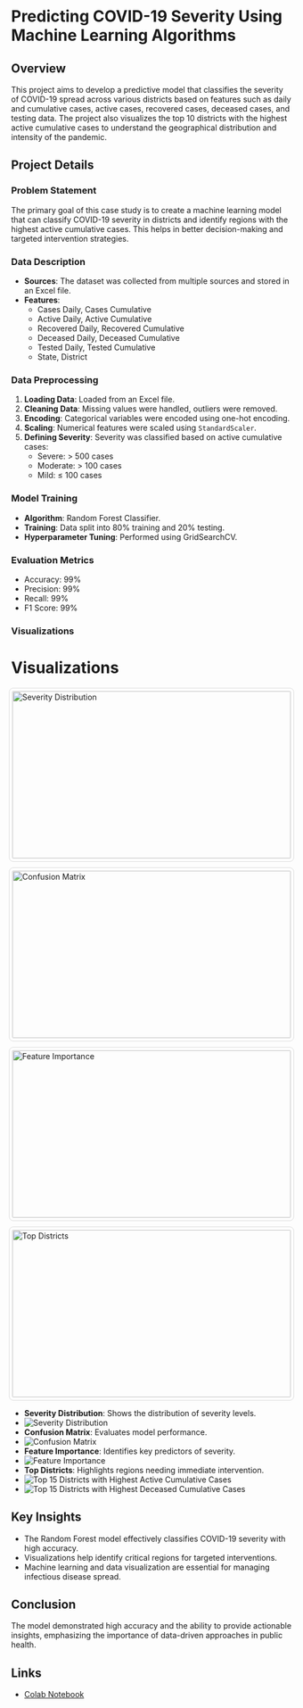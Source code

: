 # Predicting COVID-19 Severity Using Machine Learning Algorithms

## Overview

This project aims to develop a predictive model that classifies the severity of COVID-19 spread across various districts based on features such as daily and cumulative cases, active cases, recovered cases, deceased cases, and testing data. The project also visualizes the top 10 districts with the highest active cumulative cases to understand the geographical distribution and intensity of the pandemic.

## Project Details

### Problem Statement

The primary goal of this case study is to create a machine learning model that can classify COVID-19 severity in districts and identify regions with the highest active cumulative cases. This helps in better decision-making and targeted intervention strategies.

### Data Description

- **Sources**: The dataset was collected from multiple sources and stored in an Excel file.
- **Features**:
  - Cases Daily, Cases Cumulative
  - Active Daily, Active Cumulative
  - Recovered Daily, Recovered Cumulative
  - Deceased Daily, Deceased Cumulative
  - Tested Daily, Tested Cumulative
  - State, District

### Data Preprocessing

1. **Loading Data**: Loaded from an Excel file.
2. **Cleaning Data**: Missing values were handled, outliers were removed.
3. **Encoding**: Categorical variables were encoded using one-hot encoding.
4. **Scaling**: Numerical features were scaled using `StandardScaler`.
5. **Defining Severity**: Severity was classified based on active cumulative cases:
   - Severe: > 500 cases
   - Moderate: > 100 cases
   - Mild: ≤ 100 cases

### Model Training

- **Algorithm**: Random Forest Classifier.
- **Training**: Data split into 80% training and 20% testing.
- **Hyperparameter Tuning**: Performed using GridSearchCV.

### Evaluation Metrics

- Accuracy: 99%
- Precision: 99%
- Recall: 99%
- F1 Score: 99%

### Visualizations
# Visualizations

<div style="display: flex; flex-wrap: wrap; gap: 10px; justify-content: center;">

  <img src="visuals/severity.png" alt="Severity Distribution" style="width: 500px; height: 300px; object-fit: cover; border: 1px solid #ddd; padding: 5px; border-radius: 8px;">

  <img src="visuals/confusionmatrix.png" alt="Confusion Matrix" style="width: 500px; height: 300px; object-fit: cover; border: 1px solid #ddd; padding: 5px; border-radius: 8px;">

  <img src="visuals/features.png" alt="Feature Importance" style="width: 500px; height: 300px; object-fit: cover; border: 1px solid #ddd; padding: 5px; border-radius: 8px;">

  <img src="visuals/top15_1.png" alt="Top Districts" style="width: 500px; height: 300px; object-fit: cover; border: 1px solid #ddd; padding: 5px; border-radius: 8px;">

</div>





- **Severity Distribution**: Shows the distribution of severity levels.
- ![Severity Distribution](visuals/severity.png)
- **Confusion Matrix**: Evaluates model performance.
- ![Confusion Matrix](visuals/confusionmatrix.png)
- **Feature Importance**: Identifies key predictors of severity.
- ![Feature Importance](visuals/features.png)
- **Top Districts**: Highlights regions needing immediate intervention.
- ![Top 15 Districts with Highest Active Cumulative Cases](visuals/top15_1.png)
- ![Top 15 Districts with Highest Deceased Cumulative Cases](visuals/top15_2.png)

## Key Insights

- The Random Forest model effectively classifies COVID-19 severity with high accuracy.
- Visualizations help identify critical regions for targeted interventions.
- Machine learning and data visualization are essential for managing infectious disease spread.

## Conclusion

The model demonstrated high accuracy and the ability to provide actionable insights, emphasizing the importance of data-driven approaches in public health.

## Links

- [Colab Notebook](https://colab.research.google.com/drive/1dFoCKGd0OyvRIYKKws04vetSLQg0ZwlJ?usp=sharing)

